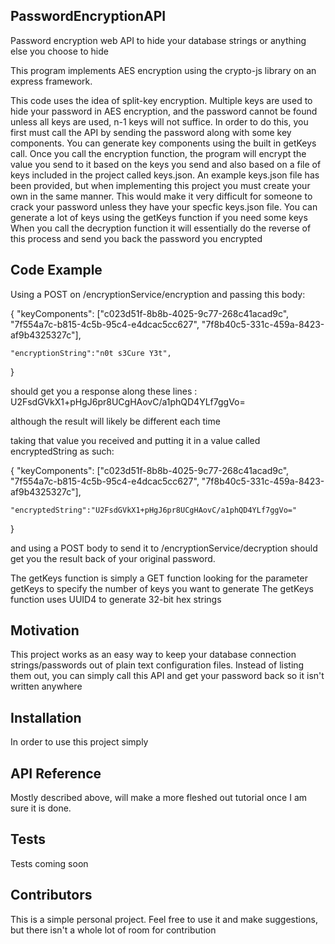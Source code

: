 ## PasswordEncryptionAPI

Password encryption web API to hide your database strings or anything else you choose to hide

This program implements AES encryption using the crypto-js library on an express framework.

This code uses the idea of split-key encryption. Multiple keys are used to hide your password in AES encryption, and the password cannot be found unless all keys are used, n-1 keys will not suffice. 
In order to do this, you first must call the API by sending the password along with some key components. You can generate key components using the built in getKeys call.
Once you call the encryption function, the program will encrypt the value you send to it based on the keys you send and also based on a file of keys included in the project called keys.json.
An example keys.json file has been provided, but when implementing this project you must create your own in the same manner.
This would make it very difficult for someone to crack your password unless they have your specfic keys.json file. You can generate a lot of keys using the getKeys function if you need some keys
When you call the decryption function it will essentially do the reverse of this process and send you back the password you encrypted

## Code Example

Using a POST on /encryptionService/encryption and passing this body:

{
	"keyComponents": ["c023d51f-8b8b-4025-9c77-268c41acad9c",
	"7f554a7c-b815-4c5b-95c4-e4dcac5cc627",
	"7f8b40c5-331c-459a-8423-af9b4325327c"],
	
	"encryptionString":"n0t s3Cure Y3t",
}

should get you a response along these lines : 
U2FsdGVkX1+pHgJ6pr8UCgHAovC/a1phQD4YLf7ggVo=

although the result will likely be different each time


taking that value you received and putting it in a value called encryptedString as such:

{
	"keyComponents": ["c023d51f-8b8b-4025-9c77-268c41acad9c",
	"7f554a7c-b815-4c5b-95c4-e4dcac5cc627",
	"7f8b40c5-331c-459a-8423-af9b4325327c"],
	
	"encryptedString":"U2FsdGVkX1+pHgJ6pr8UCgHAovC/a1phQD4YLf7ggVo="
}

and using a POST body to send it to /encryptionService/decryption should get you the result back of your original password.

The getKeys function is simply a GET function looking for the parameter getKeys to specify the number of keys you want to generate
The getKeys function uses UUID4 to generate 32-bit hex strings 

## Motivation

This project works as an easy way to keep your database connection strings/passwords out of plain text configuration files.
Instead of listing them out, you can simply call this API and get your password back so it isn't written anywhere

## Installation

In order to use this project simply 


## API Reference

Mostly described above, will make a more fleshed out tutorial once I am sure it is done.

## Tests

Tests coming soon

## Contributors

This is a simple personal project. Feel free to use it and make suggestions, but there isn't a whole lot of room for contribution
